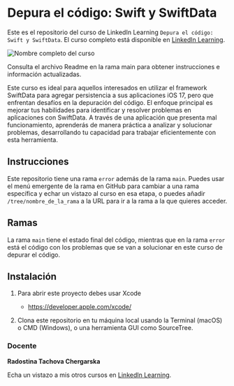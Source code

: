 # Depura el código: Swift y SwiftData

Este es el repositorio del curso de LinkedIn Learning `Depura el código: Swift y SwiftData`. El curso completo está disponible en [LinkedIn Learning][lil-course-url].

![Nombre completo del curso][lil-thumbnail-url] 

Consulta el archivo Readme en la rama main para obtener instrucciones e información actualizadas.

Este curso es ideal para aquellos interesados en utilizar el framework SwiftData para agregar persistencia a sus aplicaciones iOS 17, pero que enfrentan desafíos en la depuración del código. El enfoque principal es mejorar tus habilidades para identificar y resolver problemas en aplicaciones con SwiftData. A través de una aplicación que presenta mal funcionamiento, aprenderás de manera práctica a analizar y solucionar problemas, desarrollando tu capacidad para trabajar eficientemente con esta herramienta.

## Instrucciones

Este repositorio tiene una rama `error` además de la rama `main`. Puedes usar el menú emergente de la rama en GitHub para cambiar a una rama específica y echar un vistazo al curso en esa etapa, o puedes añadir `/tree/nombre_de_la_rama` a la URL para ir a la rama a la que quieres acceder.

## Ramas

La rama `main` tiene el estado final del código, mientras que en la rama `error` está el código con los problemas que se van a solucionar en este curso de depurar el código. 

## Instalación

1. Para abrir este proyecto debes usar Xcode
   - https://developer.apple.com/xcode/

2. Clona este repositorio en tu máquina local usando la Terminal (macOS) o CMD (Windows), o una herramienta GUI como SourceTree.


### Docente

**Radostina Tachova Chergarska**

Echa un vistazo a mis otros cursos en [LinkedIn Learning](https://www.linkedin.com/learning/instructors/radostina-tachova-chergarska).

[0]: # (Replace these placeholder URLs with actual course URLs)
[lil-course-url]: https://www.linkedin.com/learning/depura-el-codigo-swift-y-swiftdata/
[lil-thumbnail-url]: https:

[1]: # (End of ES-Instruction ###############################################################################################)
